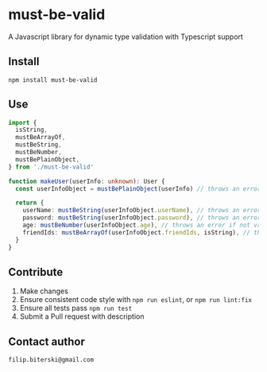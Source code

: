 # must-be-valid

A Javascript library for dynamic type validation with Typescript support

## Install

`npm install must-be-valid`

## Use

```ts
import {
  isString,
  mustBeArrayOf,
  mustBeString,
  mustBeNumber,
  mustBePlainObject,
} from './must-be-valid'

function makeUser(userInfo: unknown): User {
  const userInfoObject = mustBePlainObject(userInfo) // throws an error if not valid

  return {
    userName: mustBeString(userInfoObject.userName), // throws an error if not valid
    password: mustBeString(userInfoObject.password), // throws an error if not valid
    age: mustBeNumber(userInfoObject.age), // throws an error if not valid
    friendIds: mustBeArrayOf(userInfoObject.friendIds, isString), // throws an error if not valid
  }
}
```

## Contribute

1. Make changes
2. Ensure consistent code style with `npm run eslint`, or `npm run lint:fix`
3. Ensure all tests pass `npm run test`
4. Submit a Pull request with description

## Contact author

`filip.biterski@gmail.com`
